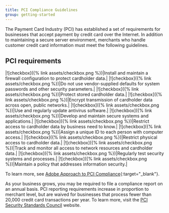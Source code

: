 ```yaml
---
title: PCI Compliance Guidelines
group: getting-started
---
```


The Payment Card Industry (PCI) has established a set of requirements for businesses that accept payment by credit card over the Internet. In addition to maintaining a secure server environment, merchants who handle customer credit card information must meet the following guidelines.

## PCI requirements

|![checkbox]({% link assets/checkbox.png %})|Install and maintain a firewall configuration to protect cardholder data.|
|![checkbox]({% link assets/checkbox.png %})|Do not use vendor-supplied defaults for system passwords and other security parameters.|
|![checkbox]({% link assets/checkbox.png %})|Protect stored cardholder data.|
|![checkbox]({% link assets/checkbox.png %})|Encrypt transmission of cardholder data across open, public networks.|
|![checkbox]({% link assets/checkbox.png %})|Use and regularly update antivirus software.|
|![checkbox]({% link assets/checkbox.png %})|Develop and maintain secure systems and applications.|
|![checkbox]({% link assets/checkbox.png %})|Restrict access to cardholder data by business need to know.|
|![checkbox]({% link assets/checkbox.png %})|Assign a unique ID to each person with computer access.|
|![checkbox]({% link assets/checkbox.png %})|Restrict physical access to cardholder data.|
|![checkbox]({% link assets/checkbox.png %})|Track and monitor all access to network resources and cardholder data.|
|![checkbox]({% link assets/checkbox.png %})|Regularly test security systems and processes.|
|![checkbox]({% link assets/checkbox.png %})|Maintain a policy that addresses information security.|

To learn more, see [Adobe Approach to PCI Compliance][1]{:target="_blank"}.

As your business grows, you may be required to file a compliance report on an annual basis. PCI reporting requirements increase in proportion to merchant level, but are waived for businesses that process fewer than 20,000 credit card transactions per year. To learn more, visit the [PCI Security Standards Council][2] website.

[1]: https://magento.com/pci-compliance
[2]: https://www.pcisecuritystandards.org/index.php

